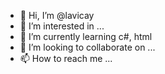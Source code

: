 - 👋 Hi, I’m @lavicay
- 👀 I’m interested in ...
- 🌱 I’m currently learning c#, html
- 💞️ I’m looking to collaborate on ...
- 📫 How to reach me ...

<!---
lavicay/lavicay is a ✨ special ✨ repository because its `README.md` (this file) appears on your GitHub profile.
You can click the Preview link to take a look at your changes.
--->
